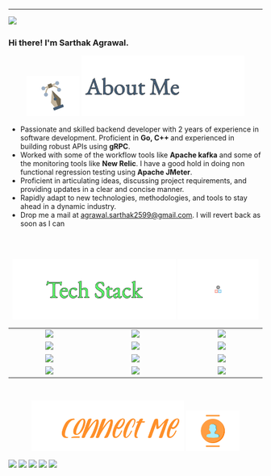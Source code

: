 <hr>

![](https://komarev.com/ghpvc/?username=sarthakagrawal34)
### Hi there! I'm Sarthak Agrawal.
<p align = "center"> 
  <img src="https://github.com/sarthakagrawal34/sarthakagrawal34/blob/master/assets/pen-doretti-nicholas-dribble.gif" height="80em" />
  <img src="https://github.com/sarthakagrawal34/sarthakagrawal34/blob/master/assets/AboutMe-light.png" height="120em" />
</p>
<ul>
<li>Passionate and skilled backend developer with 2 years of experience in software development. Proficient in <b>Go, C++ </b> and experienced in building robust APIs using <b>gRPC</b>.
</li>
<li>Worked with some of the workflow tools like <b>Apache kafka</b> and some of the monitoring tools like <b>New Relic</b>. I have a good hold in doing non functional regression testing using <b>Apache JMeter</b>.
</li>
<li>Proficient in articulating ideas, discussing project requirements, and providing updates in a clear and concise manner.</li>
<li>Rapidly adapt to new technologies, methodologies, and tools to stay ahead in a dynamic industry.</li>

<li>Drop me a mail at <a href = "mailto:agrawal.sarthak2599@gmail.com">agrawal.sarthak2599@gmail.com</a>. I will revert back as soon as I can</li>
</ul>
<br>
<br>
<p align = "center">
  <img src="https://github.com/sarthakagrawal34/sarthakagrawal34/blob/master/assets/TechStack-light-center.png" height="120em" />
  <img src="https://github.com/sarthakagrawal34/sarthakagrawal34/blob/master/assets/resp-dribble.gif" height="120em" />
</p>
<div align = "center" style = "table-layout:fixed;">
  <table>
    <col width="200em" />
    <col width="220em" />
    <col width="200em" />
    <tr>
      <td align="center"> <img src = "https://img.shields.io/badge/-Go-white?logo=Go&logoColor=%2300ADD8" \> 
      </td>
      <td align="center"> <img src = "https://img.shields.io/badge/-C++-white?style=flat&logo=C%2B%2B&logoColor=00599C" \> </td>
      <td align="center"> <img src = "https://img.shields.io/badge/Java-ED8B00?style=for-the-badge&logo=openjdk&logoColor=white"\> </td>
    </tr>
    <tr>
      <td align="center"> <img src = "https://img.shields.io/badge/-MySQL-white?style=flat&logo=mysql" \> </td>
      <td align="center"> <img src = "https://img.shields.io/badge/-MongoDB-white?logo=MongoDB&logoColor=%2347A248" \> </td>
      <td align="center"> <img src = "https://img.shields.io/badge/-Redis-white?logo=Redis&logoColor=%23DC382D"\> </td>
    </tr>
    <tr>
      <td align="center"> <img src = "https://img.shields.io/badge/-Kafka-white?logo=Apache-Kafka&logoColor=%23231F20" \> </td>
      <td align="center"> <img src = "https://img.shields.io/badge/-New%20Relic-white?logo=New%20Relic&logoColor=%231CE783" \> </td>
      <td align="center"> <img src = "https://img.shields.io/badge/-JMeter-white?logo=Apache%20JMeter&logoColor=%23D22128" \> </td>
    </tr>
    <tr>
    </tr>
    <tr>
      <td align="center"> <img src = "https://img.shields.io/badge/-Git-white?style=flat&logo=git" \> </td>
      <td align="center"> <img src = "https://img.shields.io/badge/-React-white?logo=React&logoColor=%2361DAFB"\> </td>
      <td align="center"> <img src = "https://img.shields.io/badge/-VS%20Code-white?style=flat&logo=visual-studio-code&logoColor=007ACC"\></td>
    </tr>
  </table>
</div>
<br>

<p align = "center"> 
  <img src="https://github.com/sarthakagrawal34/sarthakagrawal34/blob/master/assets/Connect-light-0x01.jpg" height="100em" />
  <img src="https://github.com/sarthakagrawal34/sarthakagrawal34/blob/master/assets/team-doretti-nicolas-dribble.gif" height="80em" />
</p>

<p align="left">
<a href="mailto:agrawal.sarthak2599@gmail.com"><img src="https://img.shields.io/badge/-sarthakagrawal.com-D14836?style=flat&logo=Gmail&logoColor=white"/></a>
<a href="https://www.linkedin.com/in/sarthak-agrawal-4876a2194"><img src="https://img.shields.io/badge/-Sarthak%20Agrawal-0077B5?style=flat&logo=Linkedin&logoColor=white"/></a>
<a href="https://auth.geeksforgeeks.org/user/sarthak2599
/practice/"><img src="https://img.shields.io/badge/sarthak2599
-darkgreen?style=flat&logo=geeksforgeeks&logoColor=white"/></a>
<a href="https://leetcode.com/sarthak2599/"><img src="https://img.shields.io/badge/-sarthak2599-FFA116?style=flat&logo=Leetcode&logoColor=white"/></a>
<a href="https://www.hackerrank.com/profile/agrawal_sarthak3"><img src="https://img.shields.io/badge/-sarthakagrawal34-2EC866?style=flat&logo=Hackerrank&logoColor=white"/></a>
</p>


